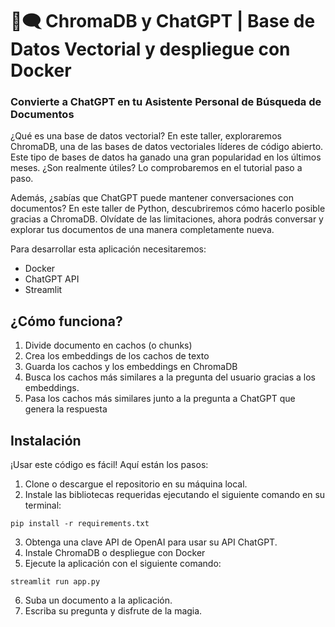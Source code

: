 
# 🧮🗨️  ChromaDB y ChatGPT | Base de Datos Vectorial y despliegue con Docker
### Convierte a ChatGPT en tu Asistente Personal de Búsqueda de Documentos


¿Qué es una base de datos vectorial? En este taller, exploraremos ChromaDB, una de las bases de datos vectoriales líderes de código abierto. Este tipo de bases de datos ha ganado una gran popularidad en los últimos meses. ¿Son realmente útiles? Lo comprobaremos en el tutorial paso a paso.

Además, ¿sabías que ChatGPT puede mantener conversaciones con documentos? En este taller de Python, descubriremos cómo hacerlo posible gracias a ChromaDB. Olvídate de las limitaciones, ahora podrás conversar y explorar tus documentos de una manera completamente nueva.


Para desarrollar esta aplicación necesitaremos:
* Docker
* ChatGPT API
* Streamlit


## ¿Cómo funciona?
1. Divide documento en cachos (o chunks)
2. Crea los embeddings de los cachos de texto
3. Guarda los cachos y los embeddings en ChromaDB
4. Busca los cachos más similares a la pregunta del usuario gracias a los embeddings.
5. Pasa los cachos más similares junto a la pregunta a ChatGPT que genera la respuesta


## Instalación
¡Usar este código es fácil! Aquí están los pasos:
1. Clone o descargue el repositorio en su máquina local.
2. Instale las bibliotecas requeridas ejecutando el siguiente comando en su terminal:
```console
pip install -r requirements.txt
```
3. Obtenga una clave API de OpenAI para usar su API ChatGPT.
4. Instale ChromaDB o despliegue con Docker
5. Ejecute la aplicación con el siguiente comando:
```console
streamlit run app.py
```
6. Suba un documento a la aplicación.
7. Escriba su pregunta y disfrute de la magia.

